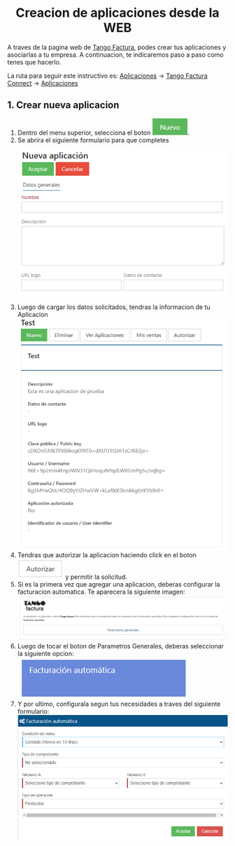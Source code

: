<head>
    <style>
    .aligncenter {
        text-align: center;
    }
    </style>
</head>

<h1 align="center">Creacion de aplicaciones desde la WEB</h1>

A traves de la pagina web de [Tango Factura](http://www.tangofactura.com), podes crear tus aplicaciones y asociarlas a tu empresa. A continuacion, te indicaremos paso a paso como tenes que hacerlo.

La ruta para seguir este instructivo es: [Aplicaciones](https://www.tangofactura.com/Home/BsDashboard#9) -> [Tango Factura Connect](https://www.tangofactura.com/PGR/ConfiguracionApi) -> [Aplicaciones](https://www.tangofactura.com/PGR/Aplicaciones)

<h2>1. Crear nueva aplicacion</h2>
<p class="Pasos">
<ol>
    <li>Dentro del menu superior, selecciona el boton <img src="./imagenes/btnNuevo.png" alt="NUEVO">.</li>
    <li>Se abrira el siguiente formulario para que completes <br> </li>
    <p class="aligncenter">
    <img src="./imagenes/FormularioNuevaAplicacion.png" alt="Formulario Nueva Aplicacion">
    </p>
    <li>Luego de cargar los datos solicitados, tendras la informacion de tu Aplicacion <br>
    <img src="./imagenes/InformacionAplicacion.png" alt="Informacion Nueva Aplicacion">
    </li>
    <li>Tendras que autorizar la aplicacion haciendo click en el boton <img src="./imagenes/btnAutorizar.png" alt="AUTORIZAR"> y permitir la solicitud.</li>
    <li>Si es la primera vez que agregar una aplicacion, deberas configurar la facturacion automatica. Te aparecera la siguiente imagen: <br>
    <img src="./imagenes/AutorizarFacturacionAutomatica.png" alt="Autorizar facturacion automatica">
    </li>
    <li>Luego de tocar el boton de Parametros Generales, deberas seleccionar la siguiente opcion: 
        <img src="./imagenes/btnFacturacionAutomatica.png" alt="Boton Facturacion Automatica">
    </li>
    <li>Y por ultimo, configurala segun tus necesidades a traves del siguiente formulario: <br>
    <img src="./imagenes/FormularioFacturacionAutomatica.png" alt="Formulario de configuracion de Facturacion Automatica">
    </li>
</ol>
</p>
